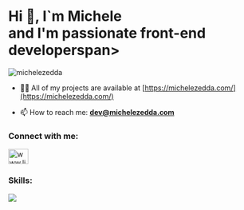<h1 align="left">Hi 👋, I`m Michele<br/>
<span font-size="4px">and I'm passionate front-end developer</span>span></h1>

<p align="left"> <img src="https://komarev.com/ghpvc/?username=michelezedda&label=Profile%20views&color=0e75b6&style=flat" alt="michelezedda" /> </p>

- 👨‍💻 All of my projects are available at [https://michelezedda.com/](https://michelezedda.com/)

- 📫 How to reach me: **dev@michelezedda.com**

<h3 align="left">Connect with me:</h3>
<p align="left">
<a href="https://linkedin.com/in/www.linkedin.com/in/michelezedda" target="blank"><img align="center" src="https://raw.githubusercontent.com/rahuldkjain/github-profile-readme-generator/master/src/images/icons/Social/linked-in-alt.svg" alt="www.linkedin.com/in/michele-zedda-dev" height="30" width="40" /></a>
</p>

<h3 align="left">Skills:</h3>
  <a href="https://skillicons.dev">
    <img src="https://skillicons.dev/icons?i=html,css,js,ts,react,vite,sass,tailwind,vscode,github,git" />
  </a>
</p>

